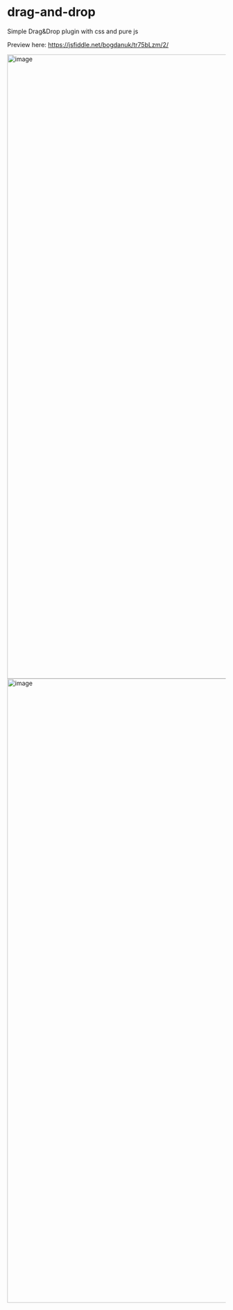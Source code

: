 # drag-and-drop
Simple Drag&amp;Drop plugin with css and pure js

Preview here: https://jsfiddle.net/bogdanuk/tr75bLzm/2/

<img width="1440" alt="image" src="https://user-images.githubusercontent.com/23727250/147215274-c0e8bad9-843a-411c-8fd9-36e9b6aeff59.png">

<img width="1440" alt="image" src="https://user-images.githubusercontent.com/23727250/147215381-eed08adf-df36-46a7-8f75-38d28825d720.png">
